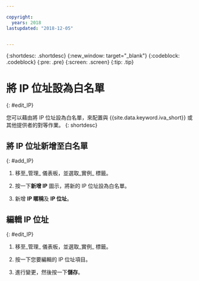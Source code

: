 ```yaml
---

copyright:
  years: 2018
lastupdated: "2018-12-05"


---
```


{:shortdesc: .shortdesc}
{:new_window: target="_blank"}
{:codeblock: .codeblock}
{:pre: .pre}
{:screen: .screen}
{:tip: .tip}

# 將 IP 位址設為白名單
{: #edit_IP}

您可以藉由將 IP 位址設為白名單，來配置與 {{site.data.keyword.iva_short}} 或其他提供者的對等作業。
{: shortdesc}

## 將 IP 位址新增至白名單
{: #add_IP}

1. 移至_管理_ 儀表板，並選取_實例_ 標籤。

1. 按一下**新增 IP** 圖示，將新的 IP 位址設為白名單。

1. 新增 **IP 暱稱**及 **IP 位址**。

## 編輯 IP 位址
{: #edit_IP}

1. 移至_管理_ 儀表板，並選取_實例_ 標籤。

1. 按一下您要編輯的 IP 位址項目。

1. 進行變更，然後按一下**儲存**。
